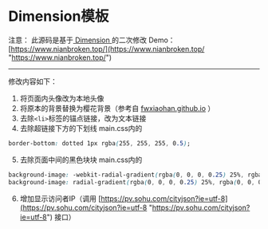 # Dimension模板
注意：
此源码是基于[ Dimension ](https://html5up.net/dimension " Dimension ")的二次修改
Demo：[https://www.nianbroken.top/](https://www.nianbroken.top/ "https://www.nianbroken.top/")

------------
修改内容如下：
1. 将页面内头像改为本地头像
2. 将原本的背景替换为樱花背景（参考自 [fwxiaohan.github.io](https://github.com/fwxiaohan/fwxiaohan.github.io "fwxiaohan.github.io") ）
3. 去除`<li>`标签的锚点链接，改为文本链接
4. 去除超链接下方的下划线
main.css内的
```css
border-bottom: dotted 1px rgba(255, 255, 255, 0.5);
```
5. 去除页面中间的黑色块块
main.css内的
```css
background-image: -webkit-radial-gradient(rgba(0, 0, 0, 0.25) 25%, rgba(0, 0, 0, 0) 55%);
background-image: radial-gradient(rgba(0, 0, 0, 0.25) 25%, rgba(0, 0, 0, 0) 55%);
```
6. 增加显示访问者IP（调用 [https://pv.sohu.com/cityjson?ie=utf-8](https://pv.sohu.com/cityjson?ie=utf-8 "https://pv.sohu.com/cityjson?ie=utf-8") 接口）

